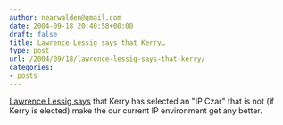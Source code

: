 ```yaml
---
author: nearwalden@gmail.com
date: 2004-09-18 20:40:58+00:00
draft: false
title: Lawrence Lessig says that Kerry…
type: post
url: /2004/09/18/lawrence-lessig-says-that-kerry/
categories:
- posts
---
```


[Lawrence Lessig says](//www.lessig.org/blog/archives/002159.shtml") that Kerry has selected an "IP Czar" that is not (if Kerry is elected) make the our current IP environment get any better.  



